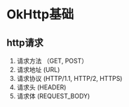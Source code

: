 # OkHttp基础

## http请求

1. 请求方法 （GET, POST）
2. 请求地址  (URL)
3. 请求协议  (HTTP/1.1, HTTP/2, HTTPS)
4. 请求头    (HEADER)
5. 请求体    (REQUEST_BODY)

